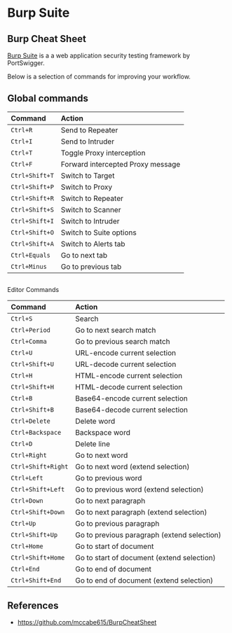 # Burp Suite

## Burp Cheat Sheet

[Burp Suite](https://portswigger.net/burp) is a a web application security testing framework by PortSwigger.

Below is a selection of commands for improving your workflow.

## Global commands

| Command | Action |
| :--- | :--- |
| `Ctrl+R` | Send to Repeater |
| `Ctrl+I` | Send to Intruder |
| `Ctrl+T` | Toggle Proxy interception |
| `Ctrl+F` | Forward intercepted Proxy message |
| `Ctrl+Shift+T` | Switch to Target |
| `Ctrl+Shift+P` | Switch to Proxy |
| `Ctrl+Shift+R` | Switch to Repeater |
| `Ctrl+Shift+S` | Switch to Scanner |
| `Ctrl+Shift+I` | Switch to Intruder |
| `Ctrl+Shift+O` |  Switch to Suite options |
| `Ctrl+Shift+A` | Switch to Alerts tab |
| `Ctrl+Equals` | Go to next tab |
| `Ctrl+Minus` | Go to previous tab |

## Editor Commands

| Command | Action |
| :--- | :--- |
| `Ctrl+S` | Search |
| `Ctrl+Period` | Go to next search match |
|  `Ctrl+Comma` | Go to previous search match |
| `Ctrl+U` | URL-encode current selection |
| `Ctrl+Shift+U` | URL-decode current selection |
| `Ctrl+H` | HTML-encode current selection |
| `Ctrl+Shift+H` | HTML-decode current selection |
| `Ctrl+B` | Base64-encode current selection |
| `Ctrl+Shift+B` | Base64-decode current selection |
| `Ctrl+Delete` | Delete word |
| `Ctrl+Backspace` | Backspace word |
| `Ctrl+D` | Delete line |
| `Ctrl+Right` | Go to next word |
| `Ctrl+Shift+Right` | Go to next word \(extend selection\) |
| `Ctrl+Left` | Go to previous word |
| `Ctrl+Shift+Left` | Go to previous word \(extend selection\) |
| `Ctrl+Down` | Go to next paragraph |
| `Ctrl+Shift+Down` | Go to next paragraph \(extend selection\) |
| `Ctrl+Up` | Go to previous paragraph |
| `Ctrl+Shift+Up` | Go to previous paragraph \(extend selection\) |
| `Ctrl+Home` | Go to start of document |
| `Ctrl+Shift+Home` | Go to start of document \(extend selection\) |
| `Ctrl+End` | Go to end of document |
| `Ctrl+Shift+End` | Go to end of document \(extend selection\) |

## References

* https://github.com/mccabe615/BurpCheatSheet



